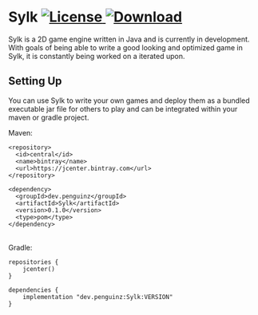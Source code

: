 # Sylk    [![License](https://img.shields.io/badge/License-Apache%202.0-blue.svg)](https://opensource.org/licenses/Apache-2.0)[ ![Download](https://api.bintray.com/packages/penguinz/Sylk/Sylk/images/download.svg) ](https://bintray.com/penguinz/Sylk/Sylk/_latestVersion)

Sylk is a 2D game engine written in Java and is currently in development. With goals of being able to write a good looking and optimized game in Sylk, it is constantly being worked on a iterated upon.

## Setting Up

You can use Sylk to write your own games and deploy them as a bundled executable jar file for others to play and can be integrated within your maven or gradle project.

Maven:

    <repository>
      <id>central</id>
      <name>bintray</name>
      <url>https://jcenter.bintray.com</url>
    </repository>
    
    <dependency>
      <groupId>dev.penguinz</groupId>
      <artifactId>Sylk</artifactId>
      <version>0.1.0</version>
      <type>pom</type>
    </dependency>
<br>
Gradle:

    repositories {
        jcenter()
    }
    
    dependencies {
        implementation "dev.penguinz:Sylk:VERSION"
    }
